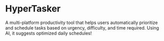 # HyperTasker
A multi-platform productivity tool that helps users automatically prioritize and schedule tasks based on urgency, difficulty, and time required. Using AI, it suggests optimized daily schedules!
